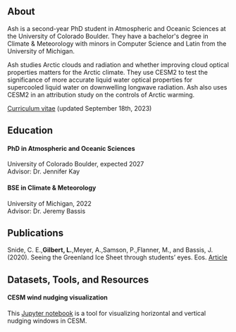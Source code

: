 ## About

Ash is a second-year PhD student in Atmospheric and Oceanic Sciences at the University of Colorado Boulder. They have a bachelor's degree in Climate & Meteorology with minors in Computer Science and Latin from the University of Michigan.

Ash studies Arctic clouds and radiation and whether improving cloud optical properties matters for the Arctic climate. They use CESM2 to test the significance of more accurate liquid water optical properties for supercooled liquid water on downwelling longwave radiation. Ash also uses CESM2 in an attribution study on the controls of Arctic warming.

[Curriculum vitae](./Gilbert_CV_09182023.pdf) (updated September 18th, 2023)


## Education

#### PhD in Atmospheric and Oceanic Sciences
University of Colorado Boulder, expected 2027
<br>
Advisor: Dr. Jennifer Kay

#### BSE in Climate & Meteorology
University of Michigan, 2022
<br>
Advisor: Dr. Jeremy Bassis


## Publications

Snide, C. E.,<b>Gilbert, L.</b>,Meyer, A.,Samson, P.,Flanner, M., and Bassis, J. (2020). Seeing the Greenland Ice Sheet through students’ eyes. Eos. [Article](https://eos.org/science-updates/seeing-the-greenland-ice-sheet-through-students-eyes)

## Datasets, Tools, and Resources

#### CESM wind nudging visualization ####

This [Jupyter notebook](https://github.com/GilbertCloud/CESMwindnudgingvisualization) is a tool for visualizing horizontal and vertical nudging windows in CESM.
